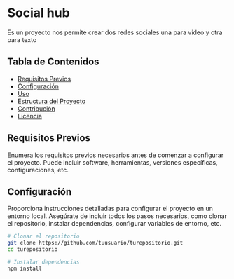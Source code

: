 # Social hub
Es un proyecto nos permite crear dos redes sociales una para video y otra para texto

## Tabla de Contenidos

- [Requisitos Previos](#requisitos-previos)
- [Configuración](#configuración)
- [Uso](#uso)
- [Estructura del Proyecto](#estructura-del-proyecto)
- [Contribución](#contribución)
- [Licencia](#licencia)

## Requisitos Previos

Enumera los requisitos previos necesarios antes de comenzar a configurar el proyecto. Puede incluir software, herramientas, versiones específicas, configuraciones, etc.

## Configuración

Proporciona instrucciones detalladas para configurar el proyecto en un entorno local. Asegúrate de incluir todos los pasos necesarios, como clonar el repositorio, instalar dependencias, configurar variables de entorno, etc.

```bash
# Clonar el repositorio
git clone https://github.com/tuusuario/turepositorio.git
cd turepositorio

# Instalar dependencias
npm install

